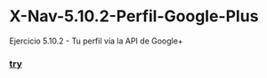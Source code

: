 # X-Nav-5.10.2-Perfil-Google-Plus
Ejercicio 5.10.2 - Tu perfil vía la API de Google+

### [try](https://crisgh.github.io/X-Nav-5.10.2-Perfil-Google-Plus/googleplus-me.html)
